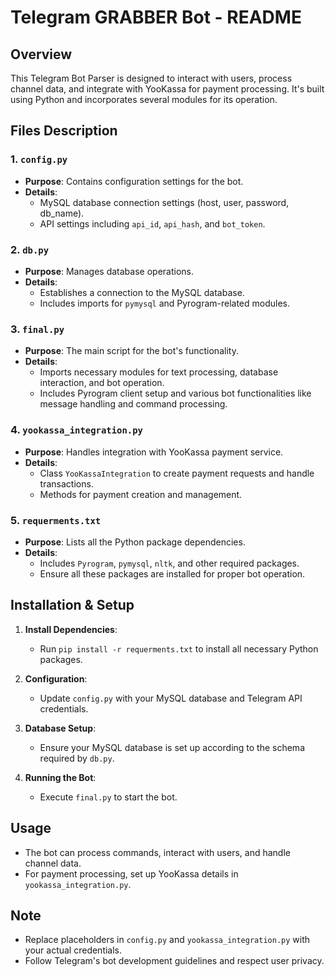 
# Telegram GRABBER Bot - README

## Overview
This Telegram Bot Parser is designed to interact with users, process channel data, and integrate with YooKassa for payment processing. It's built using Python and incorporates several modules for its operation.

## Files Description

### 1. `config.py`
- **Purpose**: Contains configuration settings for the bot.
- **Details**:
  - MySQL database connection settings (host, user, password, db_name).
  - API settings including `api_id`, `api_hash`, and `bot_token`.

### 2. `db.py`
- **Purpose**: Manages database operations.
- **Details**:
  - Establishes a connection to the MySQL database.
  - Includes imports for `pymysql` and Pyrogram-related modules.

### 3. `final.py`
- **Purpose**: The main script for the bot's functionality.
- **Details**:
  - Imports necessary modules for text processing, database interaction, and bot operation.
  - Includes Pyrogram client setup and various bot functionalities like message handling and command processing.

### 4. `yookassa_integration.py`
- **Purpose**: Handles integration with YooKassa payment service.
- **Details**:
  - Class `YooKassaIntegration` to create payment requests and handle transactions.
  - Methods for payment creation and management.

### 5. `requerments.txt`
- **Purpose**: Lists all the Python package dependencies.
- **Details**:
  - Includes `Pyrogram`, `pymysql`, `nltk`, and other required packages.
  - Ensure all these packages are installed for proper bot operation.

## Installation & Setup

1. **Install Dependencies**:
   - Run `pip install -r requerments.txt` to install all necessary Python packages.

2. **Configuration**:
   - Update `config.py` with your MySQL database and Telegram API credentials.

3. **Database Setup**:
   - Ensure your MySQL database is set up according to the schema required by `db.py`.

4. **Running the Bot**:
   - Execute `final.py` to start the bot.

## Usage

- The bot can process commands, interact with users, and handle channel data.
- For payment processing, set up YooKassa details in `yookassa_integration.py`.

## Note

- Replace placeholders in `config.py` and `yookassa_integration.py` with your actual credentials.
- Follow Telegram's bot development guidelines and respect user privacy.
